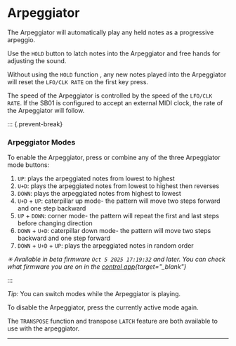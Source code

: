 # Arpeggiator

<article>

The Arpeggiator will automatically play any held notes as a progressive arpeggio.

Use the `HOLD` button to latch notes into the Arpeggiator and free hands for adjusting the sound.

Without using the `HOLD` function , any new notes played into the Arpeggiator will reset the `LFO/CLK RATE` on the first key press.

The speed of the Arpeggiator is controlled by the speed of the `LFO/CLK RATE`. If the SB01 is configured to accept an external MIDI clock, the rate of the Arpeggiator will follow.

::: {.prevent-break}

### Arpeggiator Modes

To enable the Arpeggiator, press or combine any of the three Arpeggiator mode buttons:

1. `UP`: plays the arpeggiated notes from lowest to highest
2. `U+D`: plays the arpeggiated notes from lowest to highest then reverses
3. `DOWN`: plays the arpeggiated notes from highest to lowest
4. `U+D` + `UP`: caterpillar up mode- the pattern will move two steps forward and one step backward
5. `UP` + `DOWN`: corner mode- the pattern will repeat the first and last steps before changing direction
6. `DOWN` + `U+D`: caterpillar down mode- the pattern will move two steps backward and one step forward
7. `DOWN` + `U+D` + `UP`: plays the arpeggiated notes in random order

*✳ Available in beta firmware `Oct 5 2025 17:19:32` and later. You can check what firmware you are on in the [control app](https://control.playsuperlative.com){target="_blank"}*

:::

*Tip:* You can switch modes while the Arpeggiator is playing.

To disable the Arpeggiator, press the currently active mode again.

The `TRANSPOSE` function and transpose `LATCH` feature are both available to use with the arpeggiator.


</article>

---
